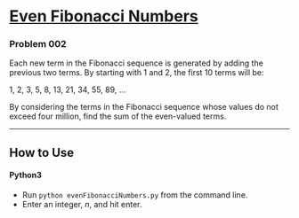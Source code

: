 # [Even Fibonacci Numbers](https://projecteuler.net/problem=2)

### Problem 002

Each new term in the Fibonacci sequence is generated by adding the previous two terms. By starting with 1 and 2, the first 10 terms will be:

1, 2, 3, 5, 8, 13, 21, 34, 55, 89, ...

By considering the terms in the Fibonacci sequence whose values do not exceed four million, find the sum of the even-valued terms.

---

## How to Use

#### **Python3**

* Run `python evenFibonacciNumbers.py` from the command line.
* Enter an integer, *n*, and hit enter.